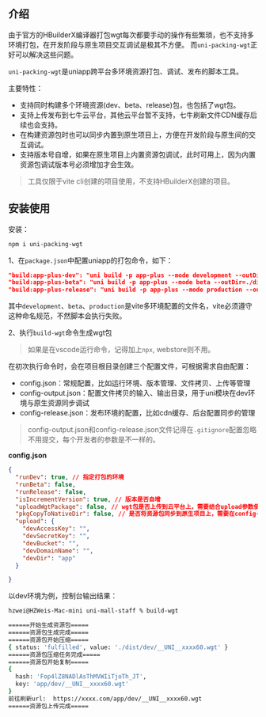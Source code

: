 ##  介绍

由于官方的HBuilderX编译器打包wgt每次都要手动的操作有些繁琐，也不支持多环境打包，在开发阶段与原生项目交互调试是极其不方便。
而`uni-packing-wgt`正好可以解决这些问题。

`uni-packing-wgt`是uniapp跨平台多环境资源打包、调试、发布的脚本工具。


主要特性：

- 支持同时构建多个环境资源(dev、beta、release)包，也包括了wgt包。
- 支持上传发布到七牛云平台，其他云平台暂不支持，七牛刷新文件CDN缓存后续也会支持。
- 在构建资源包时也可以同步内置到原生项目上，方便在开发阶段与原生间的交互调试。
- 支持版本号自增，如果在原生项目上内置资源包调试，此时可用上，因为内置资源包调试版本号必须增加才会生效。

> 工具仅限于vite cli创建的项目使用，不支持HBuilderX创建的项目。

## 安装使用

安装：

```bash
npm i uni-packing-wgt
```

1、在`package.json`中配置uniapp的打包命令，如下：

```json
"build:app-plus-dev": "uni build -p app-plus --mode development --outDir=./dist/dev/app",
"build:app-plus-beta": "uni build -p app-plus --mode beta --outDir=./dist/beta/app",
"build:app-plus-release": "uni build -p app-plus --mode production --outDir=./dist/release/app"
```

其中`development`、`beta`、`production`是vite多环境配置的文件名，vite必须遵守这种命名规范，不然脚本会执行失败。

2、执行`build-wgt`命令生成wgt包

> 如果是在vscode运行命令，记得加上`npx`, webstore则不用。

在初次执行命令时，会在项目根目录创建三个配置文件，可根据需求自由配置：

- config.json：常规配置，比如运行环境、版本管理、文件拷贝、上传等管理
- config-output.json：配置文件拷贝的输入、输出目录，用于uni模块在dev环境与原生资源同步调试
- config-release.json：发布环境的配置，比如cdn缓存、后台配置同步的管理

> config-output.json和config-release.json文件记得在`.gitignore`配置忽略不用提交，每个开发者的参数是不一样的。

**config.json**

```json
{
  "runDev": true, // 指定打包的环境
  "runBeta": false,
  "runRelease": false,
  "isIncrementVersion": true, // 版本是否自增
  "uploadWgtPackage": false, // wgt包是否上传到云平台上，需要结合upload参数使用
  "pkgCopyToNativeDir": false, // 是否将资源包同步到原生项目上，需要在config-output.json配置路径
  "upload": {
    "devAccessKey": "",
    "devSecretKey": "",
    "devBucket": "",
    "devDomainName": "",
    "devDir": "app"
  }

}
```

以dev环境为例，控制台输出结果：

``` bash
hzwei@HZWeis-Mac-mini uni-mall-staff % build-wgt

======开始生成资源包=====
======资源包生成完成=====
======资源包开始压缩=====
{ status: 'fulfilled', value: './dist/dev/__UNI__xxxx60.wgt' }
======资源包压缩任务完成=====
======资源包开始复制=====
{
  hash: 'Fop4lZ8NADlAsThMVWIiTjoTh_JT',
  key: 'app/dev/__UNI__xxxx60.wgt'
}
前往刷新url:  https://xxxx.com/app/dev/__UNI__xxxx60.wgt
======资源包上传完成=====

```











